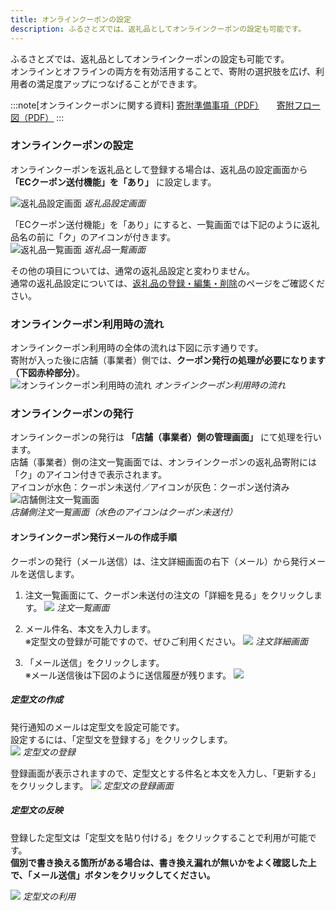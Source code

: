 ```yaml
---
title: オンラインクーポンの設定
description: ふるさとズでは、返礼品としてオンラインクーポンの設定も可能です。
---
```


ふるさとズでは、返礼品としてオンラインクーポンの設定も可能です。  
オンラインとオフラインの両方を有効活用することで、寄附の選択肢を広げ、利用者の満足度アップにつなげることができます。  


:::note[オンラインクーポンに関する資料]
[寄附準備事項（PDF）](../../../pdf/online-coupon_settings.pdf)　　[寄附フロー図（PDF）](../../../pdf/online-coupon_flow.pdf) 
:::

###  オンラインクーポンの設定
オンラインクーポンを返礼品として登録する場合は、返礼品の設定画面から **「ECクーポン送付機能」を「あり」** に設定します。



![返礼品設定画面](../../../assets/images/lg_onlinecoupon_01.png)
*返礼品設定画面*

「ECクーポン送付機能」を「あり」にすると、一覧画面では下記のように返礼品名の前に「ク」のアイコンが付きます。  
![返礼品一覧画面](../../../assets/images/lg_onlinecoupon_03.png)
*返礼品一覧画面*

その他の項目については、通常の返礼品設定と変わりません。  
通常の返礼品設定については、[返礼品の登録・編集・削除](/lg/product)のページをご確認ください。

### オンラインクーポン利用時の流れ
オンラインクーポン利用時の全体の流れは下図に示す通りです。  
寄附が入った後に店舗（事業者）側では、**クーポン発行の処理が必要になります（下図赤枠部分）**。  
![オンラインクーポン利用時の流れ](../../../assets/images/lg_onlinecoupon_02.png)
*オンラインクーポン利用時の流れ*

### オンラインクーポンの発行
オンラインクーポンの発行は **「店舗（事業者）側の管理画面」** にて処理を行います。  
店舗（事業者）側の注文一覧画面では、オンラインクーポンの返礼品寄附には「ク」のアイコン付きで表示されます。  
アイコンが水色：クーポン未送付／アイコンが灰色：クーポン送付済み
![店舗側注文一覧画面](../../../assets/images/lg_onlinecoupon_04.png)
*店舗側注文一覧画面（水色のアイコンはクーポン未送付）*

#### オンラインクーポン発行メールの作成手順
クーポンの発行（メール送信）は、注文詳細画面の右下（メール）から発行メールを送信します。

1. 注文一覧画面にて、クーポン未送付の注文の「詳細を見る」をクリックします。
![](../../../assets/images/lg_onlinecoupon_08.png)
*注文一覧画面*

2. メール件名、本文を入力します。  
※定型文の登録が可能ですので、ぜひご利用ください。
![](../../../assets/images/lg_onlinecoupon_09.png)
*注文詳細画面*

3. 「メール送信」をクリックします。  
※メール送信後は下図のように送信履歴が残ります。
![](../../../assets/images/lg_onlinecoupon_10.png)

##### 定型文の作成
発行通知のメールは定型文を設定可能です。  
設定するには、「定型文を登録する」をクリックします。  
![](../../../assets/images/lg_onlinecoupon_05.png)
*定型文の登録*

登録画面が表示されますので、定型文とする件名と本文を入力し、「更新する」をクリックします。
![](../../../assets/images/lg_onlinecoupon_06.png)
*定型文の登録画面*


##### 定型文の反映
登録した定型文は「定型文を貼り付ける」をクリックすることで利用が可能です。  
**個別で書き換える箇所がある場合は、書き換え漏れが無いかをよく確認した上で、「メール送信」ボタンをクリックしてください。**

![](../../../assets/images/lg_onlinecoupon_07.png)
*定型文の利用*




